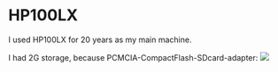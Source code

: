 # HP100LX
I used HP100LX for 20 years as my main machine.

I had 2G storage, because PCMCIA-CompactFlash-SDcard-adapter:
<IMG Src=https://github.com/timonoko/HP100LX/blob/master/P20190729_113401_DRO.png>
